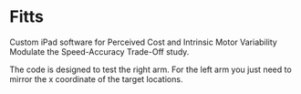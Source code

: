 # Fitts
Custom iPad software for Perceived Cost and Intrinsic Motor Variability Modulate the Speed-Accuracy Trade-Off study.

The code is designed to test the right arm. For the left arm you just need to mirror the x coordinate of the target locations.
